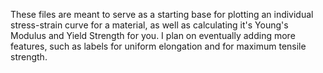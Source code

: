 These files are meant to serve as a starting base for plotting an individual stress-strain curve for a material, as well as calculating it's Young's Modulus and Yield Strength for you.
I plan on eventually adding more features, such as labels for uniform elongation and for maximum tensile strength.
